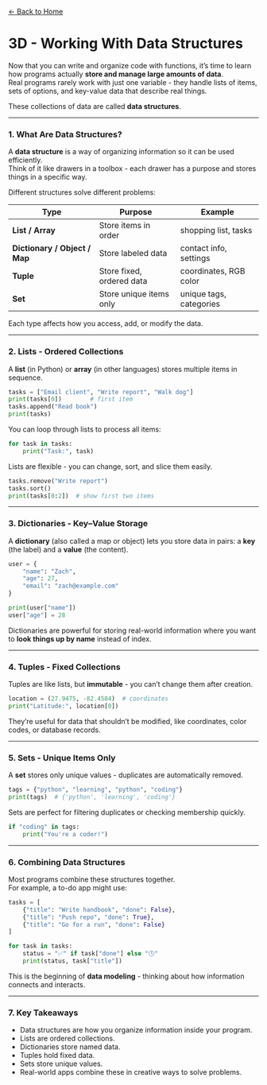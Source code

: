 [← Back to Home](../README.md)

# 3D - Working With Data Structures

Now that you can write and organize code with functions, it’s time to learn how programs actually **store and manage large amounts of data**.  
Real programs rarely work with just one variable - they handle lists of items, sets of options, and key-value data that describe real things.

These collections of data are called **data structures**.

---

### 1. What Are Data Structures?

A **data structure** is a way of organizing information so it can be used efficiently.  
Think of it like drawers in a toolbox - each drawer has a purpose and stores things in a specific way.

Different structures solve different problems:

| Type | Purpose | Example |
|------|----------|----------|
| **List / Array** | Store items in order | shopping list, tasks |
| **Dictionary / Object / Map** | Store labeled data | contact info, settings |
| **Tuple** | Store fixed, ordered data | coordinates, RGB color |
| **Set** | Store unique items only | unique tags, categories |

Each type affects how you access, add, or modify the data.

---

### 2. Lists - Ordered Collections

A **list** (in Python) or **array** (in other languages) stores multiple items in sequence.

```python
tasks = ["Email client", "Write report", "Walk dog"]
print(tasks[0])        # first item
tasks.append("Read book")
print(tasks)
```

You can loop through lists to process all items:

```python
for task in tasks:
    print("Task:", task)
```

Lists are flexible - you can change, sort, and slice them easily.

```python
tasks.remove("Write report")
tasks.sort()
print(tasks[0:2])  # show first two items
```

---

### 3. Dictionaries - Key–Value Storage

A **dictionary** (also called a map or object) lets you store data in pairs: a **key** (the label) and a **value** (the content).

```python
user = {
    "name": "Zach",
    "age": 27,
    "email": "zach@example.com"
}

print(user["name"])
user["age"] = 28
```

Dictionaries are powerful for storing real-world information where you want to **look things up by name** instead of index.

---

### 4. Tuples - Fixed Collections

Tuples are like lists, but **immutable** - you can’t change them after creation.

```python
location = (27.9475, -82.4584)  # coordinates
print("Latitude:", location[0])
```

They’re useful for data that shouldn’t be modified, like coordinates, color codes, or database records.

---

### 5. Sets - Unique Items Only

A **set** stores only unique values - duplicates are automatically removed.

```python
tags = {"python", "learning", "python", "coding"}
print(tags)  # {'python', 'learning', 'coding'}
```

Sets are perfect for filtering duplicates or checking membership quickly.

```python
if "coding" in tags:
    print("You're a coder!")
```

---

### 6. Combining Data Structures

Most programs combine these structures together.  
For example, a to-do app might use:

```python
tasks = [
    {"title": "Write handbook", "done": False},
    {"title": "Push repo", "done": True},
    {"title": "Go for a run", "done": False}
]

for task in tasks:
    status = "✅" if task["done"] else "🕓"
    print(status, task["title"])
```

This is the beginning of **data modeling** - thinking about how information connects and interacts.

---

### 7. Key Takeaways

- Data structures are how you organize information inside your program.  
- Lists are ordered collections.  
- Dictionaries store named data.  
- Tuples hold fixed data.  
- Sets store unique values.  
- Real-world apps combine these in creative ways to solve problems.

